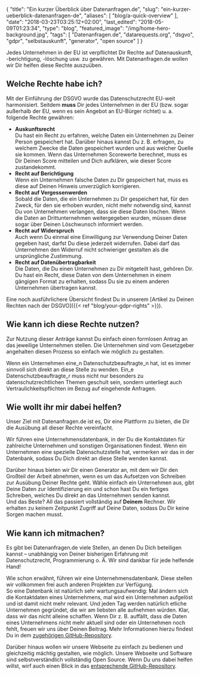 {
    "title": "Ein kurzer Überblick über Datenanfragen.de",
    "slug": "ein-kurzer-ueberblick-datenanfragen-de",
    "aliases": [ "blog/a-quick-overview" ],
    "date": "2018-03-23T03:25:12+02:00",
    "last_edited": "2018-05-09T01:23:34",
    "type": "blog",
    "featured_image": "/img/home-hero-background.jpg",
    "tags": [ "Datenanfragen.de", "datarequests.org", "dsgvo", "gdpr", "selbstauskunft", "generator", "open source" ]
}

Jedes Unternehmen in der EU ist verpflichtet Dir Rechte auf Datenauskunft, -berichtigung, -löschung usw. zu gewähren. Mit Datenanfragen.de wollen wir Dir helfen diese Rechte auszuüben.

## Welche Rechte habe ich?
Mit der Einführung der DSGVO wurde das Datenschutzrecht EU-weit harmonisiert. Seitdem **muss** Dir jedes Unternehmen in der EU (bzw. sogar außerhalb der EU, wenn es sein Angebot an EU-Bürger richtet) u.&nbsp;a. folgende Rechte gewähren:

* **Auskunftsrecht**  
Du hast ein Recht zu erfahren, welche Daten ein Unternehmen zu Deiner Person gespeichert hat. Darüber hinaus kannst Du z.&nbsp;B. erfragen, zu welchem Zwecke die Daten gespeichert wurden und aus welcher Quelle sie kommen. Wenn das Unternehmen Scorewerte berechnet, muss es Dir Deinen Score mitteilen und Dich aufklären, wie dieser Score zustandekommt.
* **Recht auf Berichtigung**  
Wenn ein Unternehmen falsche Daten zu Dir gespeichert hat, muss es diese auf Deinen Hinweis unverzüglich korrigieren.
* **Recht auf Vergessenwerden**  
Sobald die Daten, die ein Unternehmen zu Dir gespeichert hat, für den Zweck, für den sie erhoben wurden, nicht mehr notwendig sind, kannst Du von Unternehmen verlangen, dass sie diese Daten löschen. Wenn die Daten an Drittunternehmen weitergegeben wurden, müssen diese sogar über Deinen Löschwunsch informiert werden.  
* **Recht auf Widerspruch**  
Auch wenn Du einmal eine Einwilligung zur Verwendung Deiner Daten gegeben hast, darfst Du diese jederzeit widerrufen. Dabei darf das Unternehmen den Widerruf nicht schwieriger gestalten als die ursprüngliche Zustimmung.
* **Recht auf Datenübertragbarkeit**  
Die Daten, die Du einen Unternehmen zu Dir mitgeteilt hast, gehören Dir. Du hast ein Recht, diese Daten von dem Unternehmen in einem gängigen Format zu erhalten, sodass Du sie zu einem anderen Unternehmen übertragen kannst.

Eine noch ausführlichere Übersicht findest Du in unserem [Artikel zu Deinen Rechten nach der DSGVO]({{< ref "blog/your-gdpr-rights" >}}).

## Wie kann ich diese Rechte nutzen?

Zur Nutzung dieser Anträge kannst Du einfach einen formlosen Antrag an das jeweilige Unternehmen stellen. Die Unternehmen sind vom Gesetzgeber angehalten diesen Prozess so einfach wie möglich zu gestalten.

Wenn ein Unternehmen eine_n Datenschutzbeauftragte_n hat, ist es immer sinnvoll sich direkt an diese Stelle zu wenden. Ein_e Datenschutzbeauftragte_r muss nicht nur besonders zu datenschutzrechtlichen Themen geschult sein, sondern unterliegt auch Vertraulichkeitspflichten im Bezug auf eingehende Anfragen.

## Wie wollt ihr mir dabei helfen?

Unser Ziel mit Datenanfragen.de ist es, Dir eine Plattform zu bieten, die Dir die Ausübung all dieser Rechte vereinfacht.

Wir führen eine Unternehmensdatenbank, in der Du die Kontaktdaten für zahlreiche Unternehmen und sonstigen Organisationen findest. Wenn ein Unternehmen eine spezielle Datenschutzstelle hat, vermerken wir das in der Datenbank, sodass Du Dich direkt an diese Stelle wenden kannst.

Darüber hinaus bieten wir Dir einen Generator an, mit dem wir Dir den Großteil der Arbeit abnehmen, wenn es um das Aufsetzen von Schreiben zur Ausübung Deiner Rechte geht. Wähle einfach ein Unternehmen aus, gibt Deine Daten zur Identifizierung ein und schon hast Du ein fertiges Schreiben, welches Du direkt an das Unternehmen senden kannst.  
Und das Beste? All das passiert vollständig auf **Deinem** Rechner. Wir erhalten zu keinem Zeitpunkt Zugriff auf Deine Daten, sodass Du Dir keine Sorgen machen musst.

## Wie kann ich mitmachen?

Es gibt bei Datenanfragen.de viele Stellen, an denen Du Dich beteiligen kannst – unabhängig von Deiner bisherigen Erfahrung mit Datenschutzrecht, Programmierung o.&nbsp;Ä. Wir sind dankbar für jede helfende Hand!

Wie schon erwähnt, führen wir eine Unternehmensdatenbank. Diese stellen wir vollkommen frei auch anderen Projekten zur Verfügung.  
So eine Datenbank ist natürlich sehr wartungsaufwendig: Mal ändern sich die Kontaktdaten eines Unternehmens, mal wird ein Unternehmen aufgelöst und ist damit nicht mehr relevant. Und jeden Tag werden natürlich etliche Unternehmen gegründet, die wir am liebsten alle aufnehmen würden. Klar, dass wir das nicht alleine schaffen. Wenn Dir z.&nbsp;B. auffällt, dass die Daten eines Unternehmens nicht mehr aktuell sind oder ein Unternehmen noch fehlt, freuen wir uns über Deinen Beitrag. Mehr Informationen hierzu findest Du in dem [zugehörigen GitHub-Repository](https://github.com/datenanfragen/companies).

Darüber hinaus wollen wir unsere Webseite zu einfach zu bedienen und gleichzeitig mächtig gestalten, wie möglich. Unsere Webseite und Software sind selbstverständlich vollständig Open Source. Wenn Du uns dabei helfen willst, wirf auch einen Blick in das [entsprechende GitHub-Repository](https://github.com/datenanfragen/website).